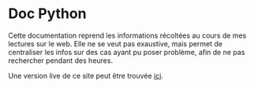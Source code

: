 Doc Python
==========

Cette documentation reprend les informations récoltées au cours de mes lectures
sur le web.
Elle ne se veut pas exaustive, mais permet de centraliser les infos sur des cas
ayant pu poser problème, afin de ne pas rechercher pendant des heures.

Une version live de ce site peut être trouvée [ici](https://jules.onada.fr/doc/).
